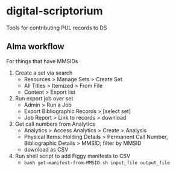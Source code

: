 # digital-scriptorium
Tools for contributing PUL records to DS

## Alma workflow
For things that have MMSIDs
1. Create a set via search
   - Resources > Manage Sets > Create Set
   - All Titles > Itemized > From File
   - Content > Export list
3. Run export job over set
   - Admin > Run a Job
   - Export Bibliographic Records > [select set]
   - Job Report > Link to records > download
4. Get call numbers from Analytics
   - Analytics > Access Analytics > Create > Analysis
   - Physical Items: Holding Details > Permanent Call Number, Bibliographic Details > MMSID; filter by MMSID
   - download as CSV
5. Run shell script to add Figgy manifests to CSV
   - `bash get-manifest-from-MMSID.sh input_file output_file`
